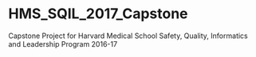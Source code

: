 # HMS_SQIL_2017_Capstone
Capstone Project for Harvard Medical School Safety, Quality, Informatics and Leadership Program 2016-17
